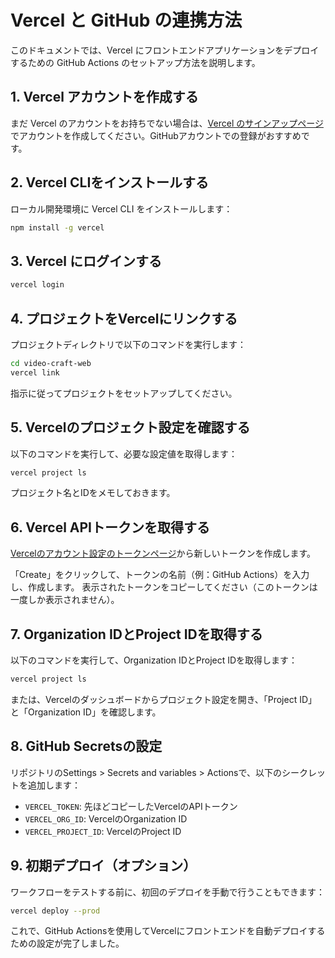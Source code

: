 # Vercel と GitHub の連携方法

このドキュメントでは、Vercel にフロントエンドアプリケーションをデプロイするための GitHub Actions のセットアップ方法を説明します。

## 1. Vercel アカウントを作成する

まだ Vercel のアカウントをお持ちでない場合は、[Vercel のサインアップページ](https://vercel.com/signup)でアカウントを作成してください。GitHubアカウントでの登録がおすすめです。

## 2. Vercel CLIをインストールする

ローカル開発環境に Vercel CLI をインストールします：

```bash
npm install -g vercel
```

## 3. Vercel にログインする

```bash
vercel login
```

## 4. プロジェクトをVercelにリンクする

プロジェクトディレクトリで以下のコマンドを実行します：

```bash
cd video-craft-web
vercel link
```

指示に従ってプロジェクトをセットアップしてください。

## 5. Vercelのプロジェクト設定を確認する

以下のコマンドを実行して、必要な設定値を取得します：

```bash
vercel project ls
```

プロジェクト名とIDをメモしておきます。

## 6. Vercel APIトークンを取得する

[Vercelのアカウント設定のトークンページ](https://vercel.com/account/tokens)から新しいトークンを作成します。

「Create」をクリックして、トークンの名前（例：GitHub Actions）を入力し、作成します。
表示されたトークンをコピーしてください（このトークンは一度しか表示されません）。

## 7. Organization IDとProject IDを取得する

以下のコマンドを実行して、Organization IDとProject IDを取得します：

```bash
vercel project ls
```

または、Vercelのダッシュボードからプロジェクト設定を開き、「Project ID」と「Organization ID」を確認します。

## 8. GitHub Secretsの設定

リポジトリのSettings > Secrets and variables > Actionsで、以下のシークレットを追加します：

- `VERCEL_TOKEN`: 先ほどコピーしたVercelのAPIトークン
- `VERCEL_ORG_ID`: VercelのOrganization ID
- `VERCEL_PROJECT_ID`: VercelのProject ID

## 9. 初期デプロイ（オプション）

ワークフローをテストする前に、初回のデプロイを手動で行うこともできます：

```bash
vercel deploy --prod
```

これで、GitHub Actionsを使用してVercelにフロントエンドを自動デプロイするための設定が完了しました。